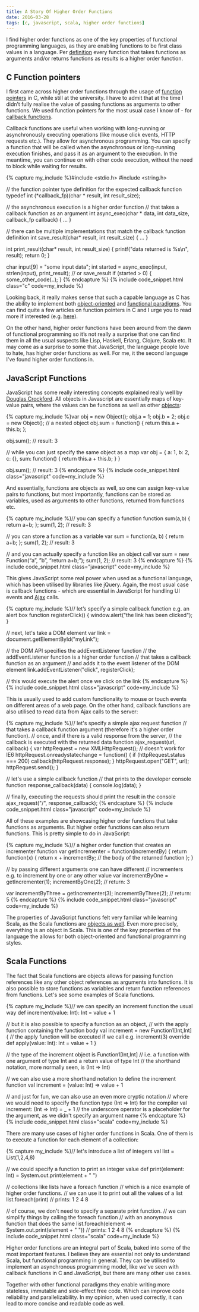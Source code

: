 ```yaml
---
title: A Story Of Higher Order Functions
date: 2016-03-28
tags: [c, javascript, scala, higher order functions]
---
```


I find higher order functions as one of the key properties of functional programming languages, as they are enabling functions to be first class values in a language. Per [definition](https://en.wikipedia.org/wiki/Higher-order_function) every function that takes functions as arguments and/or returns functions as results is a higher order function.

<!--break-->

## C Function pointers

I first came across higher order functions through the usage of [function pointers](http://www.cprogramming.com/tutorial/function-pointers.html) in C, while still at the university. I have to admit that at the time I didn’t fully realise the value of passing functions as arguments to other functions. We used function pointers for the most usual case I know of - for [callback functions](https://en.wikipedia.org/wiki/Callback_(computer_programming)).

Callback functions are useful when working with long-running or asynchronously executing operations (like mouse click events, HTTP requests etc.). They allow for asynchronous programming. You can specify a function that will be called when the asynchronous or long-running execution finishes, and pass it as an argument to the execution. In the meantime, you can continue on with other code execution, without the need to block while waiting for results.

{% capture my_include %}#include <stdio.h>
#include <string.h>

// the function pointer type definition for the expected callback function
typedef int (*callback_fp)(char * result, int result_size);

// the asynchronous execution is a higher order function 
// that takes a callback function as an argument
int async_exec(char * data, int data_size, callback_fp callback) {
  ...
}

// there can be multiple implementations that match the callback function definition
int save_result(char* result, int result_size) {
 ...
}

int print_result(char* result, int result_size) {
  printf("data returned is %s\n", result);
  return 0;
}

char input[9] = "some input data";
int started = async_exec(input, strlen(input), print_result); // or save_result
if (started > 0) {
  some_other_code(..);
}
{% endcapture %}
{% include code_snippet.html class="c" code=my_include %}

Looking back, it really makes sense that such a capable language as C has the ability to implement both [object-oriented](http://www.planetpdf.com/codecuts/pdfs/ooc.pdf) and [functional paradigms](http://blog.charlescary.com/?p=95). You can find quite a few articles on function pointers in C and I urge you to read more if interested (e.g. [here](http://c.learncodethehardway.org/book/ex18.html)).

On the other hand, higher order functions have been around from the dawn of functional programming so it’s not really a surprise that one can find them in all the usual suspects like Lisp, Haskell, Erlang, Clojure, Scala etc. It may come as a surprise to some that JavaScript, the language people love to hate, has higher order functions as well. For me, it the second language I've found higher order functions in.

## JavaScript Functions

JavaScript has some really interesting concepts explained really well by [Douglas Crockford](http://www.crockford.com/). All objects in Javascript are essentially maps of key-value pairs, where the values can be functions as well as other [objects](https://developer.mozilla.org/en-US/docs/Web/JavaScript/Guide/Working_with_Objects):

{% capture my_include %}var obj = new Object();
obj.a = 1;
obj.b = 2;
obj.c = new Object(); // a nested object
obj.sum = function() { return this.a + this.b; };

obj.sum(); // result: 3


// while you can just specify the same object as a map
var obj = {
  a: 1,
  b: 2,
  c: {},
  sum: function() { return this.a + this.b; }
}

obj.sum(); // result: 3
{% endcapture %}
{% include code_snippet.html class="javascript" code=my_include %}

And essentially, functions are objects as well, so one can assign key-value pairs to functions, but most importantly, functions can be stored as variables, used as arguments to other functions, returned from functions etc.

{% capture my_include %}// you can specify a function
function sum(a,b) { return a+b; };
sum(1, 2); // result: 3

// you can store a function as a variable
var sum = function(a, b) {  return a+b; };
sum(1, 2); // result: 3

// and you can actually specify a function like an object call
var sum = new Function(“a”, ”b”, “return a+b;”);
sum(1, 2); // result: 3
{% endcapture %}
{% include code_snippet.html class="javascript" code=my_include %}

This gives JavaScript some real power when used as a functional language, which has been utilised by libraries like jQuery. Again, the most usual case is callback functions - which are essential in JavaScript for handling UI events and [Ajax](https://en.wikipedia.org/wiki/Ajax_(programming)) calls.

{% capture my_include %}// let’s specify a simple callback function e.g. an alert box
function registerClick() {
  window.alert("the link has been clicked");
}

// next, let's take a DOM element
var link = document.getElementById("myLink");

// the DOM API specifies the addEventListener function
// the addEventListener function is a higher order function 
// that takes a callback function as an argument
// and adds it to the event listener of the DOM element
link.addEventListener("click", registerClick);

// this would execute the alert once we click on the link
{% endcapture %}
{% include code_snippet.html class="javascript" code=my_include %}

This is usually used to add custom functionality to mouse or touch events on different areas of a web page. On the other hand, callback functions are also utilised to read data from Ajax calls to the server:

{% capture my_include %}// let's specify a simple ajax request function
// that takes a callback function argument (therefore it's a higher order function).
// once, and if there is a valid response from the server, 
// the callback is executed with the returned data
function ajax_request(url, callback) {
  var httpRequest = new XMLHttpRequest(); // doesn't work for IE6
  httpRequest.onreadystatechange = function() {
    if (httpRequest.status === 200) callback(httpRequest.response);
  }
  httpRequest.open("GET", url);
  httpRequest.send();
}

// let's use a simple callback function
// that prints to the developer console
function response_callback(data) {
  console.log(data);
}

// finally, executing the requests should print the result in the console 
ajax_request("/", response_callback);
{% endcapture %}
{% include code_snippet.html class="javascript" code=my_include %}

All of these examples are showcasing higher order functions that take functions as arguments. But higher order functions can also return functions. This is pretty simple to do in JavaScript:

{% capture my_include %}// a higher order function that creates an incrementer function
var getIncrementer = function(incrementBy) {
  return function(x) { 
   return x + incrementBy; // the body of the returned function
  };
}

// by passing different arguments one can have different
// incrementers e.g. to increment by one or any other value
var incrementByOne = getIncrementer(1);
incrementByOne(2); // return: 3

var incrementByThree = getIncrementer(3);
incrementByThree(2); // return: 5
{% endcapture %}
{% include code_snippet.html class="javascript" code=my_include %}

The properties of JavaScript functions felt very familiar while learning Scala, as the Scala functions are [objects as well](https://gleichmann.wordpress.com/2010/11/08/functional-scala-functions-as-objects-as-functions/). Even more precisely, everything is an object in Scala. This is one of the key properties of the language the allows for both object-oriented and functional programming styles.

## Scala Functions

The fact that Scala functions are objects allows for passing function references like any other object references as arguments into functions. It is also possible to store functions as variables and return function references from functions. Let's see some examples of Scala functions.

{% capture my_include %}// we can specify an increment function the usual way
def increment(value: Int): Int = value + 1

// but it is also possible to specify a function as an object,
// with the apply function containing the function body
val increment = new Function1[Int,Int] {
  // the apply function will be executed if we call e.g. increment(3)
  override def apply(value: Int): Int = value + 1
}

// the type of the increment object is Function1[Int,Int] 
// i.e. a function with one argument of type Int and a return value of type Int
// the shorthand notation, more normally seen, is (Int => Int)

// we can also use a more shorthand notation to define the increment function
val increment = (value: Int) => value + 1

// and just for fun, we can also use an even more cryptic notation
// where we would need to specify the function type (Int => Int) for the compiler
val increment: (Int => Int) = _ + 1 // the underscore operator is a placeholder for the argument, as we didn't specify an argument name
{% endcapture %}
{% include code_snippet.html class="scala" code=my_include %}

There are many use cases of higher order functions in Scala. One of them is to execute a function for each element of a collection:

{% capture my_include %}// let's introduce a list of integers
val list = List(1,2,4,8)

// we could specify a function to print an integer value
def print(element: Int) = System.out.print(element + " ")

// collections like lists have a foreach function
// which is a nice example of higher order functions.
// we can use it to print out all the values of a list
list.foreach(print) // prints: 1 2 4 8

// of course, we don't need to specify a separate print function. 
// we can simplify things by calling the foreach function
// with an anonymous function that does the same
list.foreach(element => System.out.print(element + " ")) // prints: 1 2 4 8
{% endcapture %}
{% include code_snippet.html class="scala" code=my_include %}

Higher order functions are an integral part of Scala, baked into some of the most important features. I believe they are essential not only to understand Scala, but functional programming in general. They can be utilised to implement an asynchronous programming model, like we've seen with callback functions in C and JavaScript, but there are many other use cases.

Together with other functional paradigms they enable writing more stateless, immutable and side-effect free code. Which can improve code reliability and parallelizability. In my opinion, when used correctly, it can lead to more concise and readable code as well.